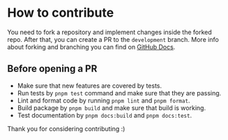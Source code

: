 # How to contribute

You need to fork a repository and implement changes inside the forked repo. After that, you can create a PR to the `development` branch.
More info about forking and branching you can find on [GitHub Docs](https://docs.github.com/en/get-started/quickstart/contributing-to-projects).

## Before opening a PR

- Make sure that new features are covered by tests.
- Run tests by `pnpm test` command and make sure that they are passing.
- Lint and format code by running `pnpm lint` and `pnpm format`.
- Build package by `pnpm build` and make sure that build is working.
- Test documentation by `pnpm docs:build` and `pnpm docs:test`.

Thank you for considering contributing :)
